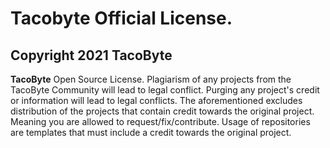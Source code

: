 # Tacobyte Official License.
## Copyright 2021 TacoByte
**TacoByte** Open Source License.
Plagiarism of any projects from the TacoByte Community will lead to legal conflict.
Purging any project's credit or information will lead to legal conflicts.
The aforementioned excludes distribution of the projects that contain credit towards the original project. Meaning you are allowed to request/fix/contribute.
Usage of repositories are templates that must include a credit towards the original project.
